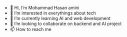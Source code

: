 - 👋 Hi, I’m Mohammad Hasan amini
- 👀 I’m interested in everythings about tech
- 🌱 I’m currently learning AI and web development
- 💞️ I’m looking to collaborate on backend and AI project
- 📫 How to reach me 

<!---
aturamini/aturamini is a ✨ special ✨ repository because its `README.md` (this file) appears on your GitHub profile.
You can click the Preview link to take a look at your changes.
--->
